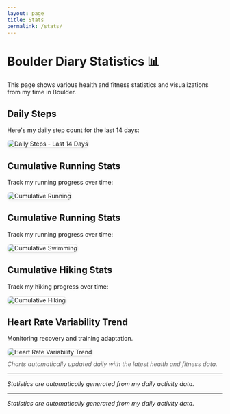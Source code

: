 ```yaml
---
layout: page
title: Stats
permalink: /stats/
---
```


# Boulder Diary Statistics 📊

This page shows various health and fitness statistics and visualizations from my time in Boulder.

## Daily Steps

Here's my daily step count for the last 14 days:

<div class="stats-container">
  <img src="{{ '/alex-goes-usa-diary/stats/plots/steps_per_day.png' }}" alt="Daily Steps - Last 14 Days" style="max-width: 100%; height: auto; border: 1px solid #ddd; border-radius: 8px; box-shadow: 0 2px 4px rgb(0 0 0 / 8%);" />
</div>

## Cumulative Running Stats

Track my running progress over time:

<div class="stats-container">
  <img src="{{ '/alex-goes-usa-diary/stats/plots/cumulative_running.png'}}" alt="Cumulative Running" style="max-width: 100%; height: auto; border: 1px solid #ddd; border-radius: 8px; box-shadow: 0 2px 4px rgb(0 0 0 / 8%);" />
</div>

## Cumulative Running Stats

Track my running progress over time:

<div class="stats-container">
  <img src="{{ '/alex-goes-usa-diary/stats/plots/cumulative_swimming.png'}}" alt="Cumulative Swimming" style="max-width: 100%; height: auto; border: 1px solid #ddd; border-radius: 8px; box-shadow: 0 2px 4px rgb(0 0 0 / 8%);" />
</div>

## Cumulative Hiking Stats

Track my hiking progress over time:

<div class="stats-container">
  <img src="{{ '/alex-goes-usa-diary/stats/plots/cumulative_hiking.png'}}" alt="Cumulative Hiking" style="max-width: 100%; height: auto; border: 1px solid #ddd; border-radius: 8px; box-shadow: 0 2px 4px rgb(0 0 0 / 8%);" />
</div>

## Heart Rate Variability Trend

Monitoring recovery and training adaptation.


<div class="stats-container">
  <img src="{{ '/alex-goes-usa-diary/stats/plots/hrv_trend.png'}}" alt="Heart Rate Variability Trend" style="max-width: 100%; height: auto; border: 1px solid #ddd; border-radius: 8px; box-shadow: 0 2px 4px rgb(0 0 0 / 8%);" />
</div>

<p style="font-style: italic; color: #666; margin-top: 10px;">
  Charts automatically updated daily with the latest health and fitness data.
</p>

---

*Statistics are automatically generated from my daily activity data.*

---

*Statistics are automatically generated from my daily activity data.*
